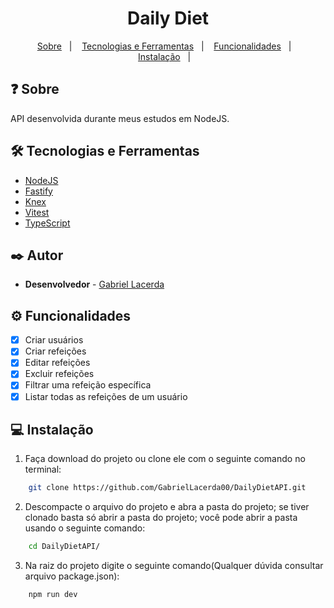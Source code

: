 <h1 align='center'>Daily Diet</h1>

<p align="center">
  <a href="#-sobre">Sobre</a>&nbsp;&nbsp;&nbsp;|&nbsp;&nbsp;&nbsp;
  <a href="#-tecnologias-e-ferramentas">Tecnologias e Ferramentas</a>&nbsp;&nbsp;&nbsp;|&nbsp;&nbsp;&nbsp;
  <a href="#-funcionalidades">Funcionalidades</a>&nbsp;&nbsp;&nbsp;|&nbsp;&nbsp;&nbsp;
  <a href="#-instalação">Instalação</a>&nbsp;&nbsp;&nbsp;|&nbsp;&nbsp;&nbsp;
  
</p>


## ❓ Sobre
API desenvolvida durante meus estudos em NodeJS.

## 🛠 Tecnologias e Ferramentas

- [NodeJS](https://nodejs.org/en/learn/getting-started/introduction-to-nodejs)
- [Fastify](https://fastify.dev)
- [Knex](https://knexjs.org/guide/)
- [Vitest](https://vitest.dev)
- [TypeScript](https://www.typescriptlang.org/docs/)

## ✒️ Autor
* **Desenvolvedor** - [Gabriel Lacerda](https://github.com/GabrielLacerda00)

## ⚙ Funcionalidades 

- [x] Criar usuários
- [x] Criar refeições
- [x] Editar refeições
- [x] Excluir refeições  
- [x] Filtrar uma refeição específica
- [x] Listar todas as refeições de um usuário

## 💻 Instalação 
1. Faça download do projeto ou clone ele com o seguinte comando no terminal: 

```bash 
    git clone https://github.com/GabrielLacerda00/DailyDietAPI.git
```
 
2. Descompacte o arquivo do projeto e abra a pasta do projeto; se tiver clonado basta só abrir a pasta do projeto; você pode abrir a pasta usando o seguinte comando: 

```bash 
    cd DailyDietAPI/
```
3. Na raiz do projeto digite o seguinte comando(Qualquer dúvida consultar arquivo package.json):
```bash 
    npm run dev
```
